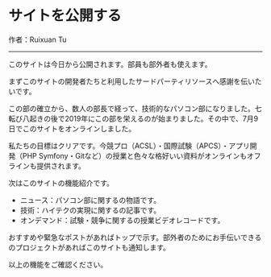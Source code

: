 # サイトを公開する

作者：Ruixuan Tu

---

このサイトは今日から公開されます。部員も部外者も使えます。

まずこのサイトの開発者たちと利用したサードパーティリソースへ感謝を伝いたいです。

この部の確立から、数人の部長で経って、技術的なパソコン部になりました。七転び八起きの後で2019年にこの部を栄えるのが始まりました。その中で、7月9日でこのサイトをオンラインしました。

私たちの目標はクリアです。今競プロ（ACSL）・国際試験（APCS）・アプリ開発（PHP Symfony・Gitなど）の授業と色々な格好いい資料がオンラインもオフラインも提供されます。

次はこのサイトの機能紹介です。

- ニュース：パソコン部に関するの物語です。
- 技術：ハイテクの実現に関するの記事です。
- オンデマンド：試験・競争に関するの授業ビデオレコードです。

おすすめや緊急なポストがあればトップで示す。部外者のためにお手伝いできるのプロジェクトがあればこのサイトも通知します。

以上の機能をご確認ください。